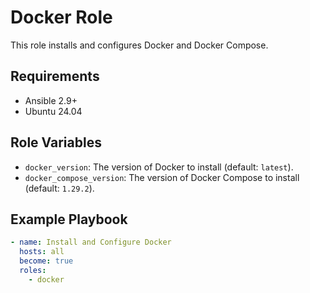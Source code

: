 # Docker Role

This role installs and configures Docker and Docker Compose.

## Requirements

- Ansible 2.9+
- Ubuntu 24.04

## Role Variables

- `docker_version`: The version of Docker to install (default: `latest`).
- `docker_compose_version`: The version of Docker Compose to install (default: `1.29.2`).

## Example Playbook

```yaml
- name: Install and Configure Docker
  hosts: all
  become: true
  roles:
    - docker
```